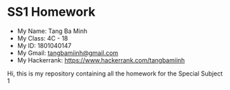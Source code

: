# SS1 Homework

- My Name: Tang Ba Minh
- My Class: 4C - 18
- My ID: 1801040147
- My Gmail: tangbamiinh@gmail.com
- My Hackerrank: https://www.hackerrank.com/tangbamiinh

Hi, this is my repository containing all the homework for the Special Subject 1
